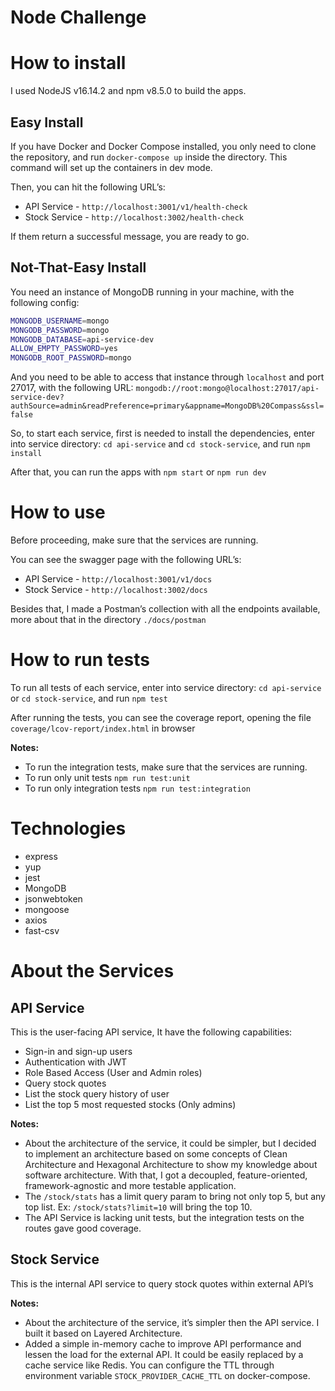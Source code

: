 # Node Challenge

# How to install

I used NodeJS v16.14.2 and npm v8.5.0 to build the apps.

## Easy Install

If you have Docker and Docker Compose installed, you only need to clone the repository, and run `docker-compose up` inside the directory. This command will set up the containers in dev mode.

Then, you can hit the following URL’s:

- API Service - `http://localhost:3001/v1/health-check`
- Stock Service - `http://localhost:3002/health-check`

If them return a successful message, you are ready to go.

## Not-That-Easy Install

You need an instance of MongoDB running in your machine, with the following config:

```bash
MONGODB_USERNAME=mongo
MONGODB_PASSWORD=mongo
MONGODB_DATABASE=api-service-dev
ALLOW_EMPTY_PASSWORD=yes
MONGODB_ROOT_PASSWORD=mongo
```

And you need to be able to access that instance through `localhost` and port 27017, with the following URL: `mongodb://root:mongo@localhost:27017/api-service-dev?authSource=admin&readPreference=primary&appname=MongoDB%20Compass&ssl=false`

So, to start each service, first is needed to install the dependencies, enter into service directory: `cd api-service` and `cd stock-service`, and run `npm install`

After that, you can run the apps with `npm start` or `npm run dev`

# How to use

Before proceeding, make sure that the services are running.

You can see the swagger page with the following URL’s:

- API Service - `http://localhost:3001/v1/docs`
- Stock Service - `http://localhost:3002/docs`

Besides that, I made a Postman’s collection with all the endpoints available, more about that in the directory `./docs/postman`

# How to run tests

To run all tests of each service, enter into service directory: `cd api-service` or `cd stock-service`, and run `npm test`

After running the tests, you can see the coverage report, opening the file `coverage/lcov-report/index.html` in browser

**Notes:**

- To run the integration tests, make sure that the services are running.
- To run only unit tests `npm run test:unit`
- To run only integration tests `npm run test:integration`

# Technologies

- express
- yup
- jest
- MongoDB
- jsonwebtoken
- mongoose
- axios
- fast-csv

# About the Services

## API Service

This is the user-facing API service, It have the following capabilities:

- Sign-in and sign-up users
- Authentication with JWT
- Role Based Access (User and Admin roles)
- Query stock quotes
- List the stock query history of user
- List the top 5 most requested stocks (Only admins)

**Notes:**

- About the architecture of the service, it could be simpler, but I decided to implement an architecture based on some concepts of Clean Architecture and Hexagonal Architecture to show my knowledge about software architecture. With that, I got a decoupled, feature-oriented, framework-agnostic and more testable application.
- The `/stock/stats`  has a limit query param to bring not only top 5, but any top list. Ex: `/stock/stats?limit=10` will bring the top 10.
- The API Service is lacking unit tests, but the integration tests on the routes gave good coverage.

## Stock Service

This is the internal API service to query stock quotes within external API’s

**Notes:**

- About the architecture of the service, it’s simpler then the API service. I built it based on Layered Architecture.
- Added a simple in-memory cache to improve API performance and lessen the load for the external API. It could be easily replaced by a cache service like Redis. You can configure the TTL through environment variable `STOCK_PROVIDER_CACHE_TTL` on docker-compose.